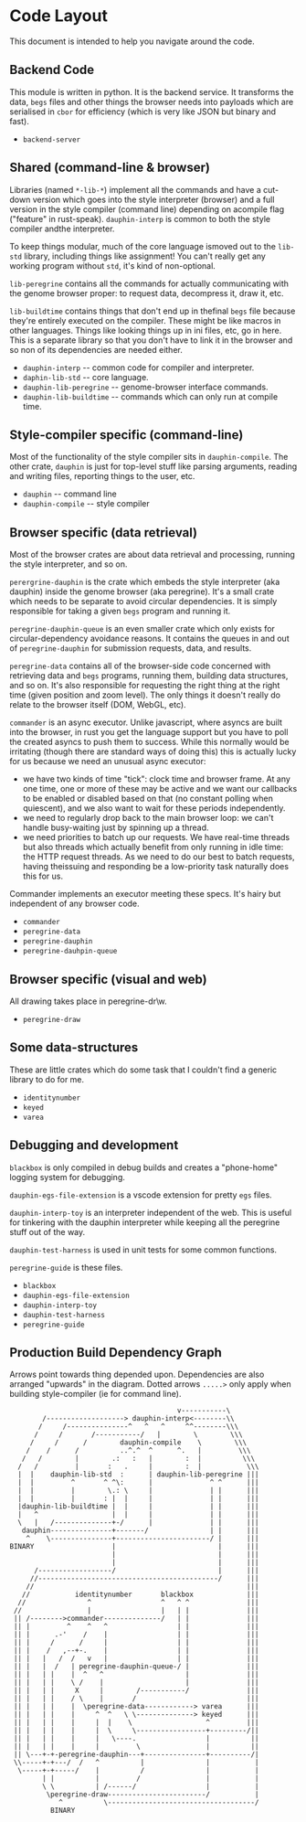 # Code Layout

This document is intended to help you navigate around the code.

## Backend Code

This module is written in python. It is the backend service. It transforms the data, `begs` files and other things the browser needs into payloads which are serialised in `cbor` for efficiency (which is very like JSON but binary and fast).

* `backend-server`

## Shared (command-line & browser)

Libraries (named `*-lib-*`) implement all the commands and have a cut-down version which goes into the style interpreter (browser) and a full version in the style compiler (command line) depending on acompile flag ("feature" in rust-speak). `dauphin-interp` is common to both the style compiler andthe interpreter.

To keep things modular, much of the core language ismoved out to the `lib-std` library, including things like assignment! You can't really get any working program without `std`, it's kind of non-optional.

`lib-peregrine` contains all the commands for actually communicating with the genome browser proper: to request data, decompress it, draw it, etc.

`lib-buildtime` contains things that don't end up in thefinal `begs` file because they're entirely executed on the compiler. These might be like macros in other languages. Things like looking things up in ini files, etc, go in here. This is a separate library so that you don't have to link it in the browser and so non of its dependencies are needed either.

* `dauphin-interp` -- common code for compiler and interpreter. 
* `daphin-lib-std` -- core language.
* `dauphin-lib-peregrine` -- genome-browser interface commands.
* `dauphin-lib-buildtime` -- commands which can only run at compile time.

## Style-compiler specific (command-line)

Most of the functionality of the style compiler sits in `dauphin-compile`.  The other crate, `dauphin` is just for top-level stuff like parsing arguments, reading and writing files, reporting things to the user, etc.

* `dauphin` -- command line
* `dauphin-compile` -- style compiler

## Browser specific (data retrieval)

Most of the browser crates are about data retrieval and processing, running the style interpreter, and so on.

`perergrine-dauphin` is the crate which embeds the style interpreter (aka dauphin) inside the genome browser (aka peregrine). It's a small crate which needs to be separate to avoid circular dependencies. It is simply responsible for taking a given `begs` program and running it.

`peregrine-dauphin-queue` is an even smaller crate which only exists for circular-dependency avoidance reasons. It contains the queues in and out of `peregrine-dauphin` for submission requests, data, and results.

`peregrine-data` contains all of the browser-side code concerned with retrieving data and `begs` programs, running them, building data structures, and so on. It's also responsible for requesting the right thing at the right time (given position and zoom level). The only things it doesn't really do relate to the browser itself (DOM, WebGL, etc).

`commander` is an async executor. Unlike javascript, where asyncs are built into the browser, in rust you get the language support but you have to poll the created asyncs to push them to success. While this normally would be irritating (though there are standard ways of doing this) this is actually lucky for us because we need an unusual async executor:

* we have two kinds of time "tick": clock time and browser frame. At any one time, one or more of these may be active and we want our callbacks to be enabled or disabled based on that (no constant polling when quiescent), and we also want to wait for these periods independently.
* we need to regularly drop back to the main browser loop: we can't handle busy-waiting just by spinning up a thread.
* we need priorities to batch up our requests. We have real-time threads but also threads which actually benefit from only running in idle time: the HTTP request threads. As we need to do our best to batch requests, having theissuing and responding be a low-priority task naturally does this for us.

Commander implements an executor meeting these specs. It's hairy but independent of any browser code.

* `commander`
* `peregrine-data`
* `peregrine-dauphin`
* `peregrine-dauhpin-queue`

## Browser specific (visual and web)

All drawing takes place in peregrine-dr\w.

* `peregrine-draw`

## Some data-structures

These are little crates which do some task that I couldn't find a generic library to do for me.

* `identitynumber`
* `keyed`
* `varea`

## Debugging and development

`blackbox` is only compiled in debug builds and creates a "phone-home" logging system for debugging.

`dauphin-egs-file-extension` is a vscode extension for pretty `egs` files.

`dauphin-interp-toy` is an interpreter independent of the web. This is useful for tinkering with the dauphin interpreter while keeping all the peregrine stuff out of the way.

`dauphin-test-harness` is used in unit tests for some common functions.

`peregrine-guide` is these files.

* `blackbox`
* `dauphin-egs-file-extension`
* `dauphin-interp-toy`
* `dauphin-test-harness`
* `peregrine-guide`

## Production Build Dependency Graph
Arrows point towards thing depended upon. Dependencies are also arranged "upwards" in the diagram. Dotted arrows `.....>` only apply when building style-compiler (ie for command line).

```
                                         v-----------\
        /-------------------> dauphin-interp<--------\\
       /     /---------------^   ^   ^     ^^--------\\\
      /     /       /-----------/   |        \        \\\
     /     /      /        dauphin-compile    \        \\\
    /    /      /          ..^.^  ^      ^.   |         \\\
   /   /        |        .:   :   |        :  |          \\\
  /   /         |       :   .     |        :  |           \\\
  |  |    dauphin-lib-std  :      | dauphin-lib-peregrine |||
  |  |         ^       ^ ^\:      |              ^ ^      |||
  |  |         |        \.: \     |              | |      |||
  |  |         |       : |  |     |              | |      |||
  |dauphin-lib-buildtime |  |     |              | |      |||
  |   ^                  |  |     |              | |      |||
  \   |   /--------------+-/      |              | |      |||
   dauphin---------------+-------/               | |      |||
    ^    \---------------+-----------------------/ |      |||
BINARY                   |                         |      |||
                         |                         |      |||
                         |                         |      |||
      /------------------/                         |      |||
     //--------------------------------------------/      |||
    //                                                    |||
   //           identitynumber       blackbox             |||
  //               ^                 ^   ^ ^              |||
 //                |                 |   | |              |||
 || /-------->commander--------------/   | |              |||
 || |         ^    ^   ^                 | |              |||
 || |      .-'    /    |                 | |              |||
 || |     /      /     |                 | |              |||
 || |    /   ,--+-.    |                 | |              |||
 || |   |   /  /   v   |                 | |              |||
 || |   |  /   | peregrine-dauphin-queue-/ |              |||
 || |   | |    |  ^   ^                    |              |||
 || |   | |    \ /    |                    |              |||
 || |   | |     X     |        /-----------/              |||
 || |   | |    / \    |       /                           |||
 || |   | |    |  \peregrine-data------------> varea      |||
 || |   | |    |     ^  ^   \ \--------------> keyed      |||
 || |   | |    |     |  |    \                  ^         |||
 || |   | |    |     |  \     \-----------------+---------/||
 || |   | |    |     |   \----.                 |          ||
 || |   | |    |     |         \                |          ||
 || \---+-+-peregrine-dauphin---+---------------+----------/|
 \\-----+-+---/  /   ^          |               |           |
  \-----+-+-----/    |          /               |           |
        | |          |         /                |           |
        \ \          | /------/                 |           |
         \peregrine-draw------------------------/           |
            ^          \------------------------------------/
          BINARY
```
